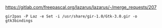 
https://gitlab.com/freepascal.org/lazarus/lazarus/-/merge_requests/207
```
gir2pas -P Laz -e Set -i /usr/share/gir-1.0/Gtk-3.0.gir -o gtk3bindings
```

